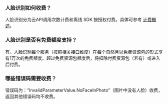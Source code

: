 ### 人脸识别如何收费？
人脸识别分为云API调用次数计费和离线 SDK 按授权付费。具体可参考 [计费概述](https://cloud.tencent.com/document/product/867/17640)。

### 人脸识别是否有免费额度支持？
有。人脸识别每个服务（按照相关接口维度）在每个自然月以免费资源包的形式享有1万次的免费额度。超过免费资源包额度后，将扣除付费资源包（若有）或进入后付费。

### 哪些错误码需要收费？
错误码为：“InvalidParameterValue.NoFaceInPhoto”（图片中没有人脸）收费，返回其他错误码均不收费。 
